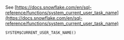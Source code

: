 See [https://docs.snowflake.com/en/sql-reference/functions/system_current_user_task_name](https://docs.snowflake.com/en/sql-reference/functions/system_current_user_task_name)
```
SYSTEM$CURRENT_USER_TASK_NAME()
```
